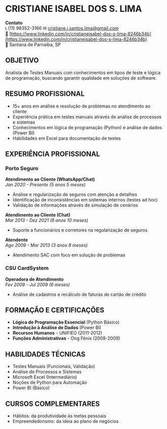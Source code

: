 # CRISTIANE ISABEL DOS S. LIMA

**Contato**  
📞 (11) 98352-3166
✉ cristiane.i.santos.lima@gmail.com  
🔗 [https://www.linkedin.com/in/cristianeisabel-dos-s-lima-8246b34b](https://www.linkedin.com/in/cristianeisabel-dos-s-lima-8246b34b)  
📍 Santana de Parnaíba, SP

## OBJETIVO
Analista de Testes Manuais com conhecimentos em tipos de teste e lógica de programação, buscando garantir qualidade em soluções de software.

## RESUMO PROFISSIONAL
- 15+ anos em análise e resolução de problemas no atendimento ao cliente
- Experiência prática em testes manuais através de análise de processos e sistemas
- Conhecimentos em lógica de programação (Python) e análise de dados (Power BI)
- Habilidades em Excel para documentação de testes

## EXPERIÊNCIA PROFISSIONAL

### **Porto Seguro**
**Atendimento ao Cliente (WhatsApp/Chat)**  
*Jan 2020 - Presente (5 anos 5 meses)*  
- Análise e regularização de seguros com atenção a detalhes
- Identificação de inconsistências em sistemas internos (testes ad hoc)
- Validação de informações através de simulação de cenários

**Atendimento ao Cliente (Chat)**  
*Mar 2013 - Dez 2021 (8 anos 10 meses)*  
- Suporte a funcionários e corretores na regularização de seguros

**Atendente**  
*Ago 2009 - Mar 2013 (3 anos 8 meses)*  
- Atendimento SAC com foco em solução de problemas

### **CSU CardSystem**
**Operadora de Atendimento**  
*Fev 2009 - Jul 2009 (6 meses)*  
- Análise de cadastros e recálculo de faturas de cartão de crédito

## FORMAÇÃO E CERTIFICAÇÕES
- **Lógica de Programação Essencial** (Python Básico)
- **Introdução à Análise de Dados** (Power BI)
- **Recursos Humanos** - UNIFIEO (2011-2012)
- **Funções Administrativas** - Ong Fênix (2008-2009)

## HABILIDADES TÉCNICAS
- Testes Manuais (Funcionais, Validação)
- Análise de Processos e Sistemas
- Microsoft Excel (Intermediário)
- Noções de Python para Automação
- Power BI (Básico)

## CURSOS COMPLEMENTARES
- Hábitos: da produtividade às metas pessoais
- Empreendedorismo: da ideia ao plano de negócios